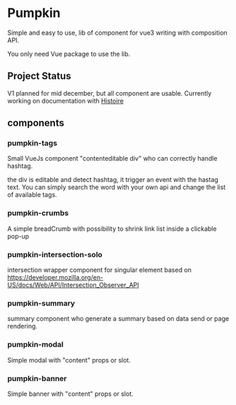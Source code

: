 # Pumpkin

Simple and easy to use, lib of component for vue3 writing with composition API.

You only need Vue package to use the lib.

## Project Status

V1 planned for mid december, but all component are usable.
Currently working on documentation with [Histoire](https://histoire.dev/)

## components

### pumpkin-tags
Small VueJs component "contenteditable div" who can correctly handle hashtag.

the div is editable and detect hashtag, it trigger an event with the hastag text.
You can simply search the word with your own api and change the list of available tags.

### pumpkin-crumbs

A simple breadCrumb with possibility to shrink link list inside a clickable pop-up

### pumpkin-intersection-solo

intersection wrapper component for singular element based on https://developer.mozilla.org/en-US/docs/Web/API/Intersection_Observer_API

### pumpkin-summary

summary component who generate a summary based on data send or page rendering.

### pumpkin-modal

Simple modal with "content" props or slot.

### pumpkin-banner

Simple banner with "content" props or slot.